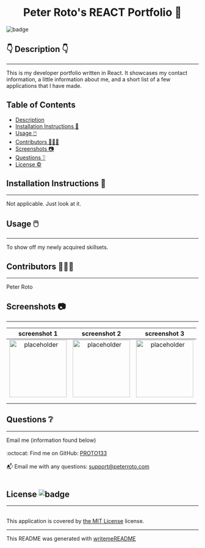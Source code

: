 
  <h1 align="center">Peter Roto's REACT Portfolio 🎉 </h1>
    
  ![badge](https://img.shields.io/badge/license-MIT-brightgreen)<br />
  
  ## 👇  Description  👇
---
  
  This is my developer portfolio written in React. It showcases my contact information, a little information about me, and a short list of a few applications that I have made.
 
  ## Table of Contents 
  - [Description](#--description--)
  - [Installation Instructions 📣](#installation-instructions-)
  - [Usage 🖱️](#usage-️)
  - [Contributors 🧑‍🤝‍🧑](#contributors-)
  - [Screenshots 📷](#screenshots-)
  - [Questions ❔](#questions-)
  - [License ©️](#license-️)
    
  ## Installation Instructions 📣
---

  Not applicable. Just look at it.
  
  ## Usage 🖱️
---

  To show off my newly acquired skillsets.
  
  ## Contributors 🧑‍🤝‍🧑
---
  Peter Roto
  
  ## Screenshots 📷
---

  |  screenshot 1                              | screenshot 2                               | screenshot 3                               | 
  |:------------------------------------------------------:|:------------------------------------------------------:|:------------------------------------------------------:|
  | <img alt="placeholder" href="https://rb.gy/jzbfvm" src="https://rb.gy/jzbfvm" width="150" height="150"> |<img alt="placeholder" href="https://rb.gy/jzbfvm" src="https://rb.gy/jzbfvm" width="150" height="150">|<img alt="placeholder" href="https://rb.gy/jzbfvm" src="https://rb.gy/jzbfvm" width="150" height="150">|
  |                                                        |                                                        |                                                        |
  |                                                        |                                                        |                                                        |   


  ## Questions ❔

---

  Email me (information found below)<br />
  <br />
  :octocat: Find me on GitHub: [PROTO133](https://github.com/PROTO133)<br />
  <br />
  📬 Email me with any questions: support@peterroto.com<br /><br />
  
  ## License ![badge](https://img.shields.io/badge/license-MIT-brightgreen)
---
  <br />
  This application is covered by <a href="https://opensource.org/licenses/MIT"> the MIT License</a> license. 

  --------------------------- 
 

  This README was generated with [writemeREADME](https://github.com/proto133/writemeREADME) 
  
